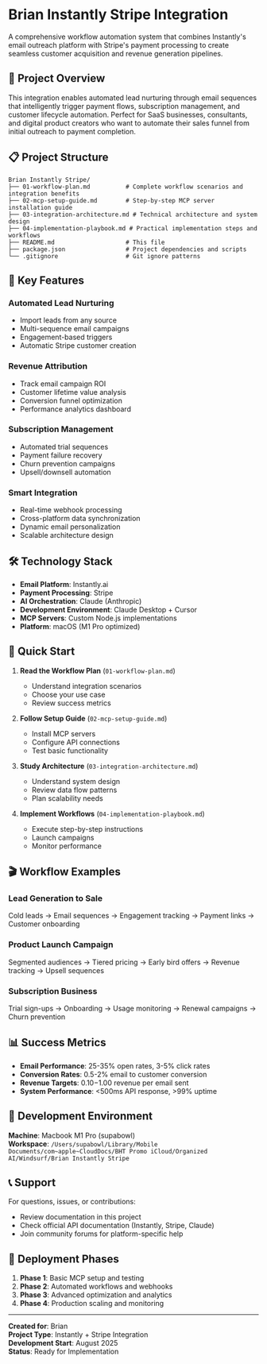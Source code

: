 # Brian Instantly Stripe Integration

A comprehensive workflow automation system that combines Instantly's email outreach platform with Stripe's payment processing to create seamless customer acquisition and revenue generation pipelines.

## 🚀 Project Overview

This integration enables automated lead nurturing through email sequences that intelligently trigger payment flows, subscription management, and customer lifecycle automation. Perfect for SaaS businesses, consultants, and digital product creators who want to automate their sales funnel from initial outreach to payment completion.

## 📋 Project Structure

```
Brian Instantly Stripe/
├── 01-workflow-plan.md          # Complete workflow scenarios and integration benefits
├── 02-mcp-setup-guide.md        # Step-by-step MCP server installation guide
├── 03-integration-architecture.md # Technical architecture and system design
├── 04-implementation-playbook.md # Practical implementation steps and workflows
├── README.md                    # This file
├── package.json                 # Project dependencies and scripts
└── .gitignore                   # Git ignore patterns
```

## 🎯 Key Features

### Automated Lead Nurturing
- Import leads from any source
- Multi-sequence email campaigns
- Engagement-based triggers
- Automatic Stripe customer creation

### Revenue Attribution
- Track email campaign ROI
- Customer lifetime value analysis
- Conversion funnel optimization
- Performance analytics dashboard

### Subscription Management
- Automated trial sequences
- Payment failure recovery
- Churn prevention campaigns
- Upsell/downsell automation

### Smart Integration
- Real-time webhook processing
- Cross-platform data synchronization
- Dynamic email personalization
- Scalable architecture design

## 🛠 Technology Stack

- **Email Platform**: Instantly.ai
- **Payment Processing**: Stripe
- **AI Orchestration**: Claude (Anthropic)
- **Development Environment**: Claude Desktop + Cursor
- **MCP Servers**: Custom Node.js implementations
- **Platform**: macOS (M1 Pro optimized)

## 📖 Quick Start

1. **Read the Workflow Plan** (`01-workflow-plan.md`)
   - Understand integration scenarios
   - Choose your use case
   - Review success metrics

2. **Follow Setup Guide** (`02-mcp-setup-guide.md`)
   - Install MCP servers
   - Configure API connections
   - Test basic functionality

3. **Study Architecture** (`03-integration-architecture.md`)
   - Understand system design
   - Review data flow patterns
   - Plan scalability needs

4. **Implement Workflows** (`04-implementation-playbook.md`)
   - Execute step-by-step instructions
   - Launch campaigns
   - Monitor performance

## 🎬 Workflow Examples

### Lead Generation to Sale
Cold leads → Email sequences → Engagement tracking → Payment links → Customer onboarding

### Product Launch Campaign
Segmented audiences → Tiered pricing → Early bird offers → Revenue tracking → Upsell sequences

### Subscription Business
Trial sign-ups → Onboarding → Usage monitoring → Renewal campaigns → Churn prevention

## 📊 Success Metrics

- **Email Performance**: 25-35% open rates, 3-5% click rates
- **Conversion Rates**: 0.5-2% email to customer conversion
- **Revenue Targets**: $0.10-$1.00 revenue per email sent
- **System Performance**: <500ms API response, >99% uptime

## 🔧 Development Environment

**Machine**: Macbook M1 Pro (supabowl)  
**Workspace**: `/Users/supabowl/Library/Mobile Documents/com~apple~CloudDocs/BHT Promo iCloud/Organized AI/Windsurf/Brian Instantly Stripe`

## 📞 Support

For questions, issues, or contributions:
- Review documentation in this project
- Check official API documentation (Instantly, Stripe, Claude)
- Join community forums for platform-specific help

## 🚢 Deployment Phases

1. **Phase 1**: Basic MCP setup and testing
2. **Phase 2**: Automated workflows and webhooks
3. **Phase 3**: Advanced optimization and analytics
4. **Phase 4**: Production scaling and monitoring

---

**Created for**: Brian  
**Project Type**: Instantly + Stripe Integration  
**Development Start**: August 2025  
**Status**: Ready for Implementation